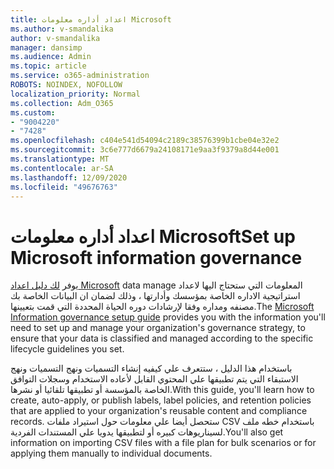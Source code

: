 ```yaml
---
title: اعداد أداره معلومات Microsoft
ms.author: v-smandalika
author: v-smandalika
manager: dansimp
ms.audience: Admin
ms.topic: article
ms.service: o365-administration
ROBOTS: NOINDEX, NOFOLLOW
localization_priority: Normal
ms.collection: Adm_O365
ms.custom:
- "9004220"
- "7428"
ms.openlocfilehash: c404e541d54094c2189c38576399b1cbe04e32e2
ms.sourcegitcommit: 3c6e777d6679a24108171e9aa3f9379a8d44e001
ms.translationtype: MT
ms.contentlocale: ar-SA
ms.lasthandoff: 12/09/2020
ms.locfileid: "49676763"
---
```

# <a name="set-up-microsoft-information-governance"></a><span data-ttu-id="021ad-102">اعداد أداره معلومات Microsoft</span><span class="sxs-lookup"><span data-stu-id="021ad-102">Set up Microsoft information governance</span></span>

<span data-ttu-id="021ad-103">يوفر [لك دليل اعداد Microsoft](https://admin.microsoft.com/AdminPortal/Home#/modernonboarding/migsetupguide) data manage المعلومات التي ستحتاج اليها لاعداد استراتيجية الاداره الخاصة بمؤسسك وأدارتها ، وذلك لضمان ان البيانات الخاصة بك مصنفه ومداره وفقا لإرشادات دوره الحياة المحددة التي قمت بتعيينها.</span><span class="sxs-lookup"><span data-stu-id="021ad-103">The [Microsoft Information governance setup guide](https://admin.microsoft.com/AdminPortal/Home#/modernonboarding/migsetupguide) provides you with the information you'll need to set up and manage your organization's governance strategy, to ensure that your data is classified and managed according to the specific lifecycle guidelines you set.</span></span>

<span data-ttu-id="021ad-104">باستخدام هذا الدليل ، ستتعرف علي كيفيه إنشاء التسميات ونهج التسميات ونهج الاستبقاء التي يتم تطبيقها علي المحتوي القابل لأعاده الاستخدام وسجلات التوافق الخاصة بالمؤسسة أو تطبيقها تلقائيا أو نشرها.</span><span class="sxs-lookup"><span data-stu-id="021ad-104">With this guide, you'll learn how to create, auto-apply, or publish labels, label policies, and retention policies that are applied to your organization's reusable content and compliance records.</span></span> <span data-ttu-id="021ad-105">ستحصل أيضا علي معلومات حول استيراد ملفات CSV باستخدام خطه ملف لسيناريوهات كبيره أو لتطبيقها يدويا علي المستندات الفردية.</span><span class="sxs-lookup"><span data-stu-id="021ad-105">You'll also get information on importing CSV files with a file plan for bulk scenarios or for applying them manually to individual documents.</span></span>